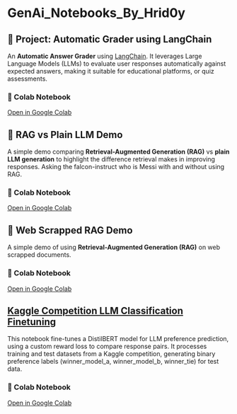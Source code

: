 # GenAi_Notebooks_By_Hrid0y

## 📘 Project: Automatic Grader using LangChain
An **Automatic Answer Grader** using [LangChain](https://www.langchain.com/). It leverages Large Language Models (LLMs) to evaluate user responses automatically against expected answers, making it suitable for educational platforms, or quiz assessments.

### 🔗 Colab Notebook
[Open in Google Colab](https://colab.research.google.com/drive/1ogA1e65R8smqsWQQWiB9HShtg76QceKe?usp=sharing)


## 🧠 RAG vs Plain LLM Demo  
A simple demo comparing **Retrieval-Augmented Generation (RAG)** vs **plain LLM generation** to highlight the difference retrieval makes in improving responses. Asking the falcon-instruct who is Messi with and without using RAG. 

### 🔗 Colab Notebook  
[Open in Google Colab](https://colab.research.google.com/drive/17XH7iWg4cNnUt0nDHiMHwto63X2Moi3O?usp=sharing)


## 🧠 Web Scrapped RAG Demo  
A simple demo of using **Retrieval-Augmented Generation (RAG)** on web scrapped documents.

### 🔗 Colab Notebook  
[Open in Google Colab](https://colab.research.google.com/drive/1MSqo-6j3VmdORNWyiY78_KtFJMD2RSWT?usp=sharing)

##  [Kaggle Competition LLM Classification Finetuning](https://www.kaggle.com/competitions/llm-classification-finetuning/)
This notebook fine-tunes a DistilBERT model for LLM preference prediction, using a custom reward loss to compare response pairs. It processes training and test datasets from a Kaggle competition, generating binary preference labels (winner_model_a, winner_model_b, winner_tie) for test data.

### 🔗 Colab Notebook  
[Open in Google Colab](https://colab.research.google.com/drive/17xJPlIJLgCzCydKXZ75l8h8XD2jNXsVj?usp=sharing)

